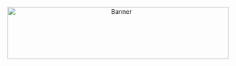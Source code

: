 <p align="center">
  <img src="./test_with_border.jpg" alt="Banner" height="120" width="100%">
</p>
